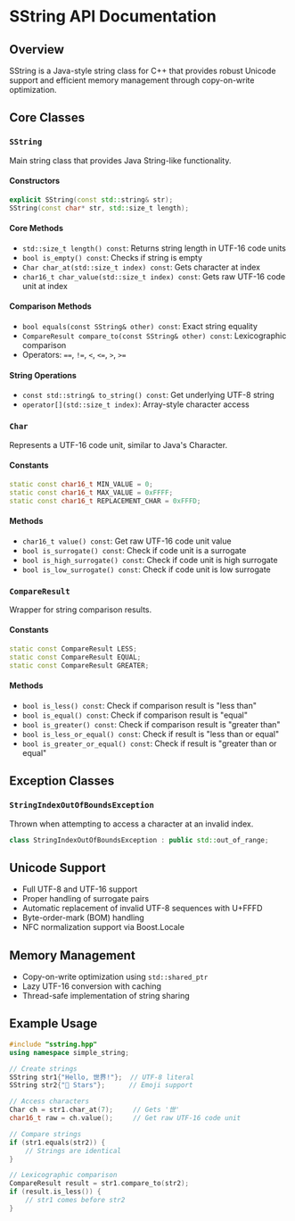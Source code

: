 # SString API Documentation

## Overview
SString is a Java-style string class for C++ that provides robust Unicode support and efficient memory management through copy-on-write optimization.

## Core Classes

### `SString`
Main string class that provides Java String-like functionality.

#### Constructors
```cpp
explicit SString(const std::string& str);
SString(const char* str, std::size_t length);
```

#### Core Methods
- `std::size_t length() const`: Returns string length in UTF-16 code units
- `bool is_empty() const`: Checks if string is empty
- `Char char_at(std::size_t index) const`: Gets character at index
- `char16_t char_value(std::size_t index) const`: Gets raw UTF-16 code unit at index

#### Comparison Methods
- `bool equals(const SString& other) const`: Exact string equality
- `CompareResult compare_to(const SString& other) const`: Lexicographic comparison
- Operators: `==`, `!=`, `<`, `<=`, `>`, `>=`

#### String Operations
- `const std::string& to_string() const`: Get underlying UTF-8 string
- `operator[](std::size_t index)`: Array-style character access

### `Char`
Represents a UTF-16 code unit, similar to Java's Character.

#### Constants
```cpp
static const char16_t MIN_VALUE = 0;
static const char16_t MAX_VALUE = 0xFFFF;
static const char16_t REPLACEMENT_CHAR = 0xFFFD;
```

#### Methods
- `char16_t value() const`: Get raw UTF-16 code unit value
- `bool is_surrogate() const`: Check if code unit is a surrogate
- `bool is_high_surrogate() const`: Check if code unit is high surrogate
- `bool is_low_surrogate() const`: Check if code unit is low surrogate

### `CompareResult`
Wrapper for string comparison results.

#### Constants
```cpp
static const CompareResult LESS;
static const CompareResult EQUAL;
static const CompareResult GREATER;
```

#### Methods
- `bool is_less() const`: Check if comparison result is "less than"
- `bool is_equal() const`: Check if comparison result is "equal"
- `bool is_greater() const`: Check if comparison result is "greater than"
- `bool is_less_or_equal() const`: Check if result is "less than or equal"
- `bool is_greater_or_equal() const`: Check if result is "greater than or equal"

## Exception Classes

### `StringIndexOutOfBoundsException`
Thrown when attempting to access a character at an invalid index.

```cpp
class StringIndexOutOfBoundsException : public std::out_of_range;
```

## Unicode Support
- Full UTF-8 and UTF-16 support
- Proper handling of surrogate pairs
- Automatic replacement of invalid UTF-8 sequences with U+FFFD
- Byte-order-mark (BOM) handling
- NFC normalization support via Boost.Locale

## Memory Management
- Copy-on-write optimization using `std::shared_ptr`
- Lazy UTF-16 conversion with caching
- Thread-safe implementation of string sharing

## Example Usage
```cpp
#include "sstring.hpp"
using namespace simple_string;

// Create strings
SString str1{"Hello, 世界!"};  // UTF-8 literal
SString str2{"🌟 Stars"};      // Emoji support

// Access characters
Char ch = str1.char_at(7);     // Gets '世'
char16_t raw = ch.value();     // Get raw UTF-16 code unit

// Compare strings
if (str1.equals(str2)) {
    // Strings are identical
}

// Lexicographic comparison
CompareResult result = str1.compare_to(str2);
if (result.is_less()) {
    // str1 comes before str2
}
```
